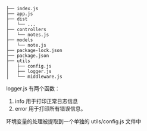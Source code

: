 ```
├── index.js
├── app.js
├── dist
│   └── ...
├── controllers
│   └── notes.js
├── models
│   └── note.js
├── package-lock.json
├── package.json
├── utils
│   ├── config.js
│   ├── logger.js
│   └── middleware.js  
```

logger.js 有两个函数：
1. info 用于打印正常日志信息
2. error 用于打印所有错误信息。

环境变量的处理被提取到一个单独的 utils/config.js 文件中